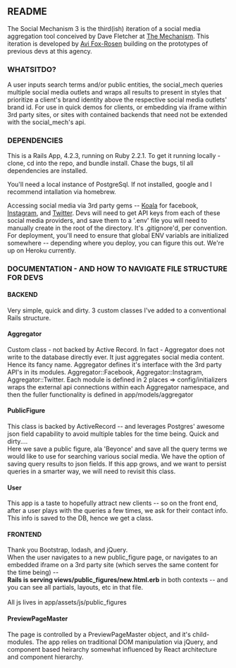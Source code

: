## README

The Social Mechanism 3 is the third(ish)  iteration of a social media aggregation tool conceived by Dave Fletcher at [The Mechanism](https://github.com/theMechanism). This iteration is developed by [Avi Fox-Rosen](https://github.com/avifoxi) building on the prototypes of previous devs at this agency. 

### WHATSITDO?

A user inputs search terms and/or public entities, the social_mech queries multiple social media outlets and wraps all results to present in styles that prioritize a client's brand identity above the respective social media outlets' brand id. For use in quick demos for clients, or embedding via iframe within 3rd party sites, or sites with contained backends that need not be extended with the social_mech's api.

### DEPENDENCIES

This is a Rails App, 4.2.3, running on Ruby 2.2.1. 
To get it running locally - clone, cd into the repo, and bundle install. 
Chase the bugs, til all dependencies are installed. 

You'll need a local instance of PostgreSql. If not installed, google and I recommend intallation via homebrew. 

Accessing social media via 3rd party gems -- [Koala](https://github.com/arsduo/koala) for facebook, [Instagram](https://github.com/Instagram/instagram-ruby-gem), and [Twitter](https://github.com/sferik/twitter).
Devs will need to get API keys from each of these social media providers, and save them to a '.env' file you will need to manually create in the root of the directory. It's .gitignore'd, per convention. For deployment, you'll need to ensure that global ENV variabls are initialized somewhere -- depending where you deploy, you can figure this out. We're up on Heroku currently. 

### DOCUMENTATION - AND HOW TO NAVIGATE FILE STRUCTURE FOR DEVS
#### BACKEND
Very simple, quick and dirty. 
3 custom classes I've added to a conventional Rails structure. 

#### Aggregator
Custom class - not backed by Active Record. In fact - Aggregator does not write to the database directly ever. It just aggregates social media content. Hence its fancy name. 
Aggregator defines it's interface with the 3rd party API's in its modules. Aggregator::Facebook, Aggregator::Instagram, Aggregator::Twitter. Each module is defined in 2 places => config/initializers wraps the external api connections within each  Aggregator namespace, and then the fuller functionality is defined in app/models/aggregator

#### PublicFigure
This class is backed by ActiveRecord -- and leverages Postgres' awesome json field capability to avoid multiple tables for the time being. Quick and dirty....</br>
Here we save a public figure, ala 'Beyonce' and save all the query terms we would like to use for searching various social media. We have the option of saving query results to json fields. If this app grows, and we want to persist queries in a smarter way, we will need to revisit this class. 

#### User
This app is a taste to hopefully attract new clients -- so on the front end, after a user plays with the queries a few times, we ask for their contact info. This info is saved to the DB, hence we get a class. 

#### FRONTEND
Thank you Bootstrap, lodash, and jQuery. </br>
When the user navigates to a new public_figure page, or navigates to an embedded iframe on a 3rd party site (which serves the same content for the time being) -- </br>
__Rails is serving views/public_figures/new.html.erb__ in both contexts -- and you can see all partials, layouts, etc in that file.
<br><br>All js lives in app/assets/js/public_figures 

#### PreviewPageMaster
The page is controlled by a PreviewPageMaster object, and it's child-modules. The app relies on traditional DOM manipulation via jQuery, and component based heirarchy somewhat influenced by React architecture and component hierarchy. 
